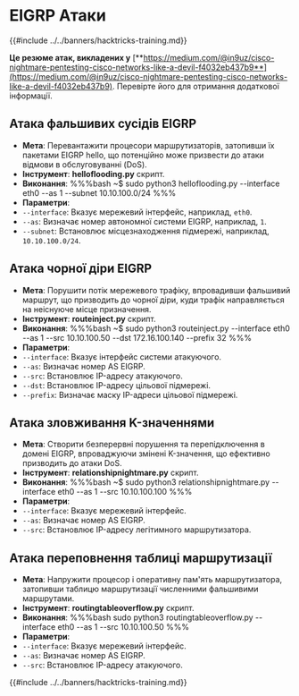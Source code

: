 # EIGRP Атаки

{{#include ../../banners/hacktricks-training.md}}

**Це резюме атак, викладених у** [**https://medium.com/@in9uz/cisco-nightmare-pentesting-cisco-networks-like-a-devil-f4032eb437b9**](https://medium.com/@in9uz/cisco-nightmare-pentesting-cisco-networks-like-a-devil-f4032eb437b9). Перевірте його для отримання додаткової інформації.

## **Атака фальшивих сусідів EIGRP**

- **Мета**: Перевантажити процесори маршрутизаторів, затопивши їх пакетами EIGRP hello, що потенційно може призвести до атаки відмови в обслуговуванні (DoS).
- **Інструмент**: **helloflooding.py** скрипт.
- **Виконання**:
%%%bash
~$ sudo python3 helloflooding.py --interface eth0 --as 1 --subnet 10.10.100.0/24
%%%
- **Параметри**:
- `--interface`: Вказує мережевий інтерфейс, наприклад, `eth0`.
- `--as`: Визначає номер автономної системи EIGRP, наприклад, `1`.
- `--subnet`: Встановлює місцезнаходження підмережі, наприклад, `10.10.100.0/24`.

## **Атака чорної діри EIGRP**

- **Мета**: Порушити потік мережевого трафіку, впровадивши фальшивий маршрут, що призводить до чорної діри, куди трафік направляється на неіснуюче місце призначення.
- **Інструмент**: **routeinject.py** скрипт.
- **Виконання**:
%%%bash
~$ sudo python3 routeinject.py --interface eth0 --as 1 --src 10.10.100.50 --dst 172.16.100.140 --prefix 32
%%%
- **Параметри**:
- `--interface`: Вказує інтерфейс системи атакуючого.
- `--as`: Визначає номер AS EIGRP.
- `--src`: Встановлює IP-адресу атакуючого.
- `--dst`: Встановлює IP-адресу цільової підмережі.
- `--prefix`: Визначає маску IP-адреси цільової підмережі.

## **Атака зловживання K-значеннями**

- **Мета**: Створити безперервні порушення та перепідключення в домені EIGRP, впроваджуючи змінені K-значення, що ефективно призводить до атаки DoS.
- **Інструмент**: **relationshipnightmare.py** скрипт.
- **Виконання**:
%%%bash
~$ sudo python3 relationshipnightmare.py --interface eth0 --as 1 --src 10.10.100.100
%%%
- **Параметри**:
- `--interface`: Вказує мережевий інтерфейс.
- `--as`: Визначає номер AS EIGRP.
- `--src`: Встановлює IP-адресу легітимного маршрутизатора.

## **Атака переповнення таблиці маршрутизації**

- **Мета**: Напружити процесор і оперативну пам'ять маршрутизатора, затопивши таблицю маршрутизації численними фальшивими маршрутами.
- **Інструмент**: **routingtableoverflow.py** скрипт.
- **Виконання**:
%%%bash
sudo python3 routingtableoverflow.py --interface eth0 --as 1 --src 10.10.100.50
%%%
- **Параметри**:
- `--interface`: Вказує мережевий інтерфейс.
- `--as`: Визначає номер AS EIGRP.
- `--src`: Встановлює IP-адресу атакуючого.

{{#include ../../banners/hacktricks-training.md}}

